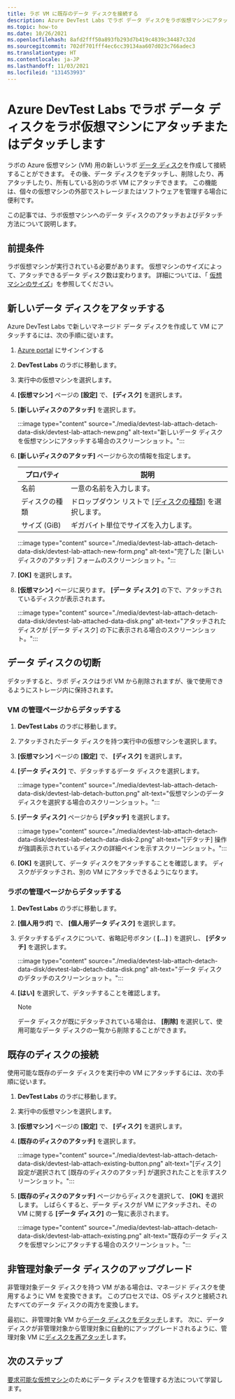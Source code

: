 ```yaml
---
title: ラボ VM に既存のデータ ディスクを接続する
description: Azure DevTest Labs でラボ データ ディスクをラボ仮想マシンにアタッチまたはデタッチする方法について説明します
ms.topic: how-to
ms.date: 10/26/2021
ms.openlocfilehash: 8afd2fff50a893fb293d7b419c4839c34487c32d
ms.sourcegitcommit: 702df701fff4ec6cc39134aa607d023c766adec3
ms.translationtype: HT
ms.contentlocale: ja-JP
ms.lasthandoff: 11/03/2021
ms.locfileid: "131453993"
---
```

# <a name="attach-or-detach-a-lab-data-disk-to-a-lab-virtual-machine-in-azure-devtest-labs"></a>Azure DevTest Labs でラボ データ ディスクをラボ仮想マシンにアタッチまたはデタッチします

ラボの Azure 仮想マシン (VM) 用の新しいラボ [データ ディスク](../virtual-machines/managed-disks-overview.md)を作成して接続することができます。 その後、データ ディスクをデタッチし、削除したり、再アタッチしたり、所有している別のラボ VM にアタッチできます。 この機能は、個々の仮想マシンの外部でストレージまたはソフトウェアを管理する場合に便利です。

この記事では、ラボ仮想マシンへのデータ ディスクのアタッチおよびデタッチ方法について説明します。

## <a name="prerequisites"></a>前提条件

ラボ仮想マシンが実行されている必要があります。 仮想マシンのサイズによって、アタッチできるデータ ディスク数は変わります。 詳細については、「 [仮想マシンのサイズ](../virtual-machines/sizes.md)」を参照してください。

## <a name="attach-a-new-data-disk"></a>新しいデータ ディスクをアタッチする

Azure DevTest Labs で新しいマネージド データ ディスクを作成して VM にアタッチするには、次の手順に従います。

1. [Azure portal](https://portal.azure.com/) にサインインする

1. **DevTest Labs** のラボに移動します。

1. 実行中の仮想マシンを選択します。

1. **[仮想マシン]** ページの **[設定]** で、 **[ディスク]** を選択します。
 
1. **[新しいディスクのアタッチ]** を選択します。

    :::image type="content" source="./media/devtest-lab-attach-detach-data-disk/devtest-lab-attach-new.png" alt-text="新しいデータ ディスクを仮想マシンにアタッチする場合のスクリーンショット。":::

1. **[新しいディスクのアタッチ]** ページから次の情報を指定します。 

    |プロパティ | 説明 |
    |---|---|
    |名前|一意の名前を入力します。|
    |ディスクの種類| ドロップダウン リストで [[ディスクの種類]](../virtual-machines/disks-types.md) を選択します。|
    |サイズ (GiB)|ギガバイト単位でサイズを入力します。|

    :::image type="content" source="./media/devtest-lab-attach-detach-data-disk/devtest-lab-attach-new-form.png" alt-text="完了した [新しいディスクのアタッチ] フォームのスクリーンショット。":::

1. **[OK]** を選択します。

1. **[仮想マシン]** ページに戻ります。 **[データ ディスク]** の下で、アタッチされているディスクが表示されます。

    :::image type="content" source="./media/devtest-lab-attach-detach-data-disk/devtest-lab-attached-data-disk.png" alt-text="アタッチされたディスクが [データ ディスク] の下に表示される場合のスクリーンショット。":::

## <a name="detach-a-data-disk"></a>データ ディスクの切断

デタッチすると、ラボ ディスクはラボ VM から削除されますが、後で使用できるようにストレージ内に保持されます。

### <a name="detach-from-the-vms-management-page"></a>VM の管理ページからデタッチする

1. **DevTest Labs** のラボに移動します。

1. アタッチされたデータ ディスクを持つ実行中の仮想マシンを選択します。

1. **[仮想マシン]** ページの **[設定]** で、 **[ディスク]** を選択します。

1. **[データ ディスク]** で、デタッチするデータ ディスクを選択します。

    :::image type="content" source="./media/devtest-lab-attach-detach-data-disk/devtest-lab-detach-button.png" alt-text="仮想マシンのデータ ディスクを選択する場合のスクリーンショット。":::

1. **[データ ディスク]** ページから **[デタッチ]** を選択します。

    :::image type="content" source="./media/devtest-lab-attach-detach-data-disk/devtest-lab-detach-data-disk-2.png" alt-text="[デタッチ] 操作が強調表示されているディスクの詳細ペインを示すスクリーンショット。":::

1. **[OK]** を選択して、データ ディスクをアタッチすることを確認します。 ディスクがデタッチされ、別の VM にアタッチできるようになります。 

### <a name="detach-from-the-labs-management-page"></a>ラボの管理ページからデタッチする

1. **DevTest Labs** のラボに移動します。

1. **[個人用ラボ]** で、 **[個人用データ ディスク]** を選択します。

1. デタッチするディスクについて、省略記号ボタン ( **[...]** ) を選択し、 **[デタッチ]** を選択します。

    :::image type="content" source="./media/devtest-lab-attach-detach-data-disk/devtest-lab-detach-data-disk.png" alt-text="データ ディスクのデタッチのスクリーンショット。":::

1. **[はい]** を選択して、デタッチすることを確認します。

   > [!NOTE]
   > データ ディスクが既にデタッチされている場合は、 **[削除]** を選択して、使用可能なデータ ディスクの一覧から削除することができます。

## <a name="attach-an-existing-disk"></a>既存のディスクの接続

使用可能な既存のデータ ディスクを実行中の VM にアタッチするには、次の手順に従います。 

1. **DevTest Labs** のラボに移動します。

1. 実行中の仮想マシンを選択します。

1. **[仮想マシン]** ページの **[設定]** で、 **[ディスク]** を選択します。

1. **[既存のディスクのアタッチ]** を選択します。

    :::image type="content" source="./media/devtest-lab-attach-detach-data-disk/devtest-lab-attach-existing-button.png" alt-text="[ディスク] 設定が選択されて [既存のディスクのアタッチ] が選択されたことを示すスクリーンショット。":::

1. **[既存のディスクのアタッチ]** ページからディスクを選択して、 **[OK]** を選択します。 しばらくすると、データ ディスクが VM にアタッチされ、その VM に関する **[データ ディスク]** の一覧に表示されます。

    :::image type="content" source="./media/devtest-lab-attach-detach-data-disk/devtest-lab-attach-existing.png" alt-text="既存のデータ ディスクを仮想マシンにアタッチする場合のスクリーンショット。":::

## <a name="upgrade-an-unmanaged-data-disk"></a>非管理対象データ ディスクのアップグレード

非管理対象データ ディスクを持つ VM がある場合は、マネージド ディスクを使用するように VM を変換できます。 このプロセスでは、OS ディスクと接続されたすべてのデータ ディスクの両方を変換します。

最初に、非管理対象 VM から[データ ディスクをデタッチ](#detach-a-data-disk)します。 次に、データ ディスクが非管理対象から管理対象に自動的にアップグレードされるように、管理対象 VM に[ディスクを再アタッチ](#attach-an-existing-disk)します。

## <a name="next-steps"></a>次のステップ

[要求可能な仮想マシン](devtest-lab-add-claimable-vm.md#unclaim-a-vm)のためにデータ ディスクを管理する方法について学習します。

